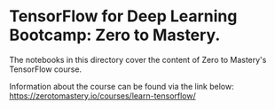 # TensorFlow for Deep Learning Bootcamp: Zero to Mastery.

The notebooks in this directory cover the content of Zero to Mastery's TensorFlow course. 

Information about the course can be found via the link below:
https://zerotomastery.io/courses/learn-tensorflow/